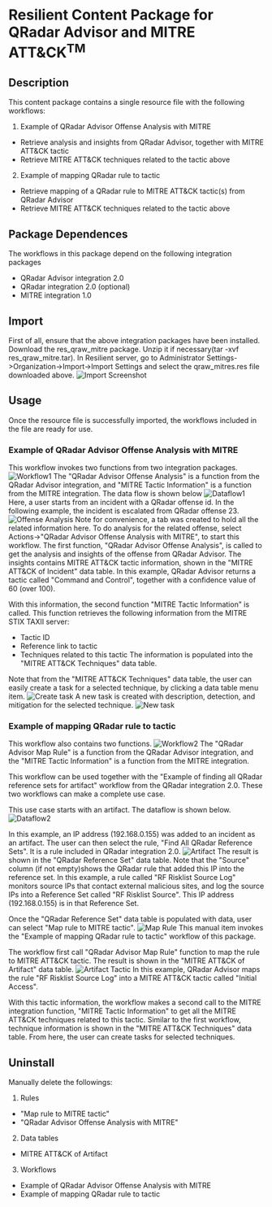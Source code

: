 # Resilient Content Package for QRadar Advisor and MITRE ATT&CK<sup>TM</sup>

## Description

This content package contains a single resource file with the following workflows:

1. Example of QRadar Advisor Offense Analysis with MITRE
- Retrieve analysis and insights from QRadar Advisor, together with MITRE ATT&CK tactic
- Retrieve MITRE ATT&CK techniques related to the tactic above
2. Example of mapping QRadar rule to tactic
- Retrieve mapping of a QRadar rule to MITRE ATT&CK tactic(s) from QRadar Advisor
- Retrieve MITRE ATT&CK techniques related to the tactic above


## Package Dependences
The workflows in this package depend on the following integration packages
- QRadar Advisor integration 2.0
- QRadar integration 2.0 (optional)
- MITRE integration 1.0


## Import
First of all, ensure that the above integration packages have been installed.
Download the res_qraw_mitre package. Unzip it if necessary(tar -xvf res_qraw_mitre.tar). 
In Resilient server, go to Administrator Settings->Organization->Import->Import Settings 
and select the qraw_mitres.res file downloaded above.
![Import Screenshot](./screenshots/import_res.png)

## Usage
Once the resource file is successfully imported, the workflows included in the file are ready for use.


### Example of QRadar Advisor Offense Analysis with MITRE
This workflow invokes two functions from two integration packages.
![Workflow1](./screenshots/workflow1.png)
The "QRadar Advisor Offense Analysis" is a function from the QRadar Advisor integration, 
and "MITRE Tactic Information"
is a function from the MITRE integration. The data flow is shown below
![Dataflow1](./screenshots/dataflow1.png)
Here, a user starts from an incident with a QRadar offense id. In the following example, 
the incident is escalated from QRadar offense 23. 
![Offense Analysis](./screenshots/offense_analysis.png)
Note for convenience, a tab was created to hold all the related information here. To do analysis for the related offense, select 
Actions->"QRadar Advisor Offense Analysis with MITRE", to start this workflow. The first function, "QRadar 
Advisor Offense Analysis", is called to get 
the analysis and insights of the offense from QRadar Advisor. The insights contains MITRE ATT&CK 
tactic information, shown in the "MITRE ATT&CK of Incident" data table. In this example, 
QRadar Advisor returns a tactic called "Command and Control", together with a confidence value 
of 60 (over 100). 

With this information, the second function "MITRE Tactic Information" is called. This function 
retrieves the following information from the MITRE STIX TAXII server: 
- Tactic ID
- Reference link to tactic
- Techniques related to this tactic
The information is populated into the "MITRE ATT&CK Techniques" data table.
 
Note that from the "MITRE ATT&CK Techniques" data table, the user can easily create a task for 
a selected technique, by clicking a data table menu item.
![Create task](./screenshots/create_task.png)
A new task is created with description, detection, and mitigation for the selected technique.
![New task](./screenshots/new_task.png)

### Example of mapping QRadar rule to tactic 
This workflow also contains two functions.
![Workflow2](./screenshots/workflow2.png)
The "QRadar Advisor Map Rule" is a function from the QRadar Advisor integration, and the 
"MITRE Tactic Information" is a function from the MITRE integration.

This workflow can be used together with the "Example of finding all QRadar reference sets for artifact" 
workflow from the QRadar integration 2.0. These two workflows can make a complete use case.

This use case starts with an artifact. The dataflow is shown below. 
![Dataflow2](./screenshots/dataflow2.png)

In this example, an IP address (192.168.0.155) was added to an incident as an
artifact. The user can then select the rule, "Find All QRadar Reference Sets". 
It is a rule included in QRadar integration 2.0.
![Artifact](./screenshots/artifact.png)
The result is shown in the "QRadar Reference Set" data table. Note that the "Source" column (if not empty)shows
the QRadar rule that added this IP into the reference set. In this example, a rule called "RF Risklist Source Log"
monitors source IPs that contact external malicious sites, and log the source IPs into a Reference Set called 
"RF Risklist Source". This IP address (192.168.0.155) is in that Reference Set.

Once the "QRadar Reference Set" data table is populated with data, user can select 
"Map rule to MITRE tactic".
![Map Rule](./screenshots/map_rule.png)
This manual item invokes the "Example of mapping QRadar rule to tactic" workflow of this package.

The workflow first call "QRadar Advisor Map Rule" function to map the rule to MITRE ATT&CK tactic. 
The result is shown in the "MITRE ATT&CK of Artifact" data table.
![Artifact Tactic](./screenshots/artifact_tactic.png)
In this example, QRadar Advisor maps the rule "RF Risklist Source Log" into a MITRE ATT&CK
tactic called "Initial Access".

With this tactic information, the workflow makes a second call to the MITRE integration function,
"MITRE Tactic Information" to get all the MITRE ATT&CK techniques related to this tactic. Similar to the first workflow, technique
information is shown in the "MITRE ATT&CK Techniques" data table. From here, the user can create 
tasks for selected techniques.

## Uninstall
Manually delete the followings:
1. Rules
- "Map rule to MITRE tactic"
- "QRadar Advisor Offense Analysis with MITRE"
2. Data tables
- MITRE ATT&CK of Artifact
3. Workflows
- Example of QRadar Advisor Offense Analysis with MITRE
- Example of mapping QRadar rule to tactic 




